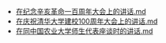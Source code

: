 - [在纪念辛亥革命一百周年大会上的讲话.md](3000-自考\资料\KM01-中国近现代史纲要\05-中国近现代历史文献选集\2002-2012\在纪念辛亥革命一百周年大会上的讲话.md)
- [在庆祝清华大学建校100周年大会上的讲话.md](3000-自考\资料\KM01-中国近现代史纲要\05-中国近现代历史文献选集\2002-2012\在庆祝清华大学建校100周年大会上的讲话.md)
- [在同中国农业大学师生代表座谈时的讲话.md](3000-自考\资料\KM01-中国近现代史纲要\05-中国近现代历史文献选集\2002-2012\在同中国农业大学师生代表座谈时的讲话.md)
